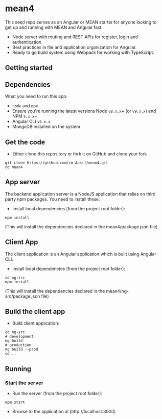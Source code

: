 # mean4

This seed repo serves as an Angular or MEAN starter for anyone looking to get up and running with MEAN and Angular fast.
* Node server with routing and REST APIs for register, login and authentication.
* Best practices in file and application organization for Angular.
* Ready to go build system using Webpack for working with TypeScript.

## Getting started
## Dependencies
What you need to run this app:
* `node` and `npm`
* Ensure you're running the latest versions Node `v8.x.x`+ (or `v9.x.x`) and NPM `5.x.x`+
* Angular CLI `v6.x.x`
* MongoDB installed on the system

## Get the code
* Either clone this repository or fork it on GitHub and clone your fork
```
git clone https://github.com/im-Aasif/mean4.git
cd mean4
```
## App server
The backend application server is a NodeJS application that relies on third party npm packages. You need to install these:
* Install local dependencies (from the project root folder):
```
npm install
```
(This will install the dependencies declared in the mean4/package.json file)

## Client App

The client application is an Angular application which is built using Angular CLI.

* Install local dependencies (from the project root folder):
```
cd ng-src
npm install
```
(This will install the dependencies declared in the mean4/ng-src/package.json file)

## Build the client app
* Build client application:
```
cd ng-src
# development
ng build 
# production
ng build --prod 
cd ..
```

## Running
### Start the server
* Run the server (from the project root folder):
```
npm start
```
* Browse to the application at [http://localhost:3000]



